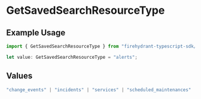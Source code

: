 # GetSavedSearchResourceType

## Example Usage

```typescript
import { GetSavedSearchResourceType } from "firehydrant-typescript-sdk/models/operations";

let value: GetSavedSearchResourceType = "alerts";
```

## Values

```typescript
"change_events" | "incidents" | "services" | "scheduled_maintenances" | "ticket_tasks" | "ticket_follow_ups" | "analytics" | "impact_analytics" | "alerts" | "incident_events"
```
